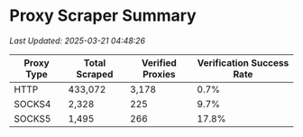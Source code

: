 # Proxy Scraper Summary

_Last Updated: 2025-03-21 04:48:26_

| Proxy Type | Total Scraped | Verified Proxies | Verification Success Rate |
|------------|--------------|------------------|--------------------------|
| HTTP | 433,072 | 3,178 | 0.7% |
| SOCKS4 | 2,328 | 225 | 9.7% |
| SOCKS5 | 1,495 | 266 | 17.8% |
